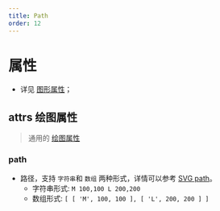 ```yaml
---
title: Path
order: 12
---
```


# 属性

- 详见 [图形属性](/en/docs/api/shape/api#属性)；

## attrs 绘图属性

> 通用的 [绘图属性](/en/docs/api/shape/attrs)

### path

- 路径，支持 `字符串`和 `数组` 两种形式，详情可以参考 [SVG path](https://developer.mozilla.org/zh-CN/docs/Web/SVG/Tutorial/Paths)。
  - 字符串形式: `M 100,100 L 200,200`
  - 数组形式: `[ [ 'M', 100, 100 ], [ 'L', 200, 200 ] ]`
